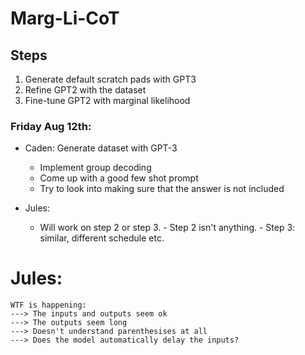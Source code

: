 # Marg-Li-CoT

## Steps
1. Generate default scratch pads with GPT3
2. Refine GPT2 with the dataset
3. Fine-tune GPT2 with marginal likelihood

### Friday Aug 12th:

- Caden: Generate dataset with GPT-3
    - Implement group decoding 
    - Come up with a good few shot prompt
    - Try to look into making sure that the answer is not included

- Jules:
    - Will work on step 2 or step 3.
            - Step 2 isn't anything. 
            - Step 3: similar, different schedule etc.

# Jules: 
    WTF is happening: 
    ---> The inputs and outputs seem ok
    ---> The outputs seem long
    ---> Doesn't understand parenthesises at all
    ---> Does the model automatically delay the inputs?